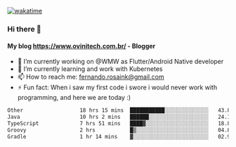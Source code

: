 [![wakatime](https://wakatime.com/badge/user/d5892087-17e6-46ab-8384-91a71a9b88d8.svg)](https://wakatime.com/@d5892087-17e6-46ab-8384-91a71a9b88d8)
### Hi there 👋

#### My blog https://www.ovinitech.com.br/ - Blogger

- 🔭 I’m currently working on @WMW as Flutter/Android Native developer
- 🌱 I’m currently learning and work with Kubernetes
- 📫 How to reach me: fernando.rosaink@gmail.com 
- ⚡ Fun fact: When i saw my first code i swore i would never work with programming, and here we are today :)

<!--START_SECTION:waka-->

```txt
Other                  18 hrs 15 mins  ███████████░░░░░░░░░░░░░░   43.87 %
Java                   10 hrs 2 mins   ██████░░░░░░░░░░░░░░░░░░░   24.14 %
TypeScript             7 hrs 51 mins   ████▓░░░░░░░░░░░░░░░░░░░░   18.88 %
Groovy                 2 hrs           █▒░░░░░░░░░░░░░░░░░░░░░░░   04.84 %
Gradle                 1 hr 14 mins    ▓░░░░░░░░░░░░░░░░░░░░░░░░   02.96 %
```

<!--END_SECTION:waka-->

